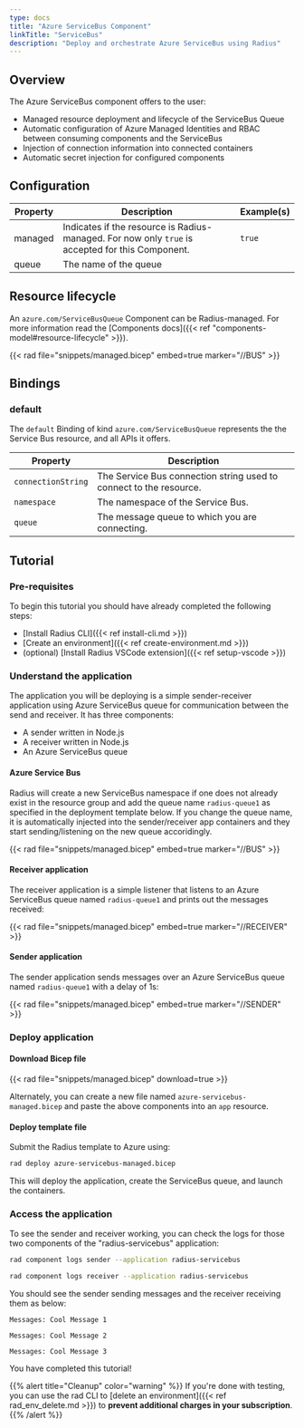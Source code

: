 ```yaml
---
type: docs
title: "Azure ServiceBus Component"
linkTitle: "ServiceBus"
description: "Deploy and orchestrate Azure ServiceBus using Radius"
---
```


## Overview

The Azure ServiceBus component offers to the user:

- Managed resource deployment and lifecycle of the ServiceBus Queue
- Automatic configuration of Azure Managed Identities and RBAC between consuming components and the ServiceBus
- Injection of connection information into connected containers
- Automatic secret injection for configured components

## Configuration

| Property | Description | Example(s) |
|----------|-------------|---------|
| managed | Indicates if the resource is Radius-managed. For now only `true` is accepted for this Component. | `true`
| queue | The name of the queue

## Resource lifecycle

An `azure.com/ServiceBusQueue` Component can be Radius-managed. For more information read the [Components docs]({{< ref "components-model#resource-lifecycle" >}}).

{{< rad file="snippets/managed.bicep" embed=true marker="//BUS" >}}

## Bindings

### default

The `default` Binding of kind `azure.com/ServiceBusQueue` represents the the Service Bus resource, and all APIs it offers.

| Property | Description |
|----------|-------------|
| `connectionString` | The Service Bus connection string used to connect to the resource.
| `namespace` | The namespace of the Service Bus.
| `queue` | The message queue to which you are connecting.

## Tutorial

### Pre-requisites

To begin this tutorial you should have already completed the following steps:

- [Install Radius CLI]({{< ref install-cli.md >}})
- [Create an environment]({{< ref create-environment.md >}})
- (optional) [Install Radius VSCode extension]({{< ref setup-vscode >}})

### Understand the application

The application you will be deploying is a simple sender-receiver application using Azure ServiceBus queue for communication between the send and receiver. It has three components:

- A sender written in Node.js
- A receiver written in Node.js
- An Azure ServiceBus queue

#### Azure Service Bus

Radius will create a new ServiceBus namespace if one does not already exist in the resource group and add the queue name `radius-queue1` as specified in the deployment template below. If you change the queue name, it is automatically injected into the sender/receiver app containers and they start sending/listening on the new queue accoridingly.

{{< rad file="snippets/managed.bicep" embed=true marker="//BUS" >}}

#### Receiver application

The receiver application is a simple listener that listens to an Azure ServiceBus queue named `radius-queue1` and prints out the messages received:

{{< rad file="snippets/managed.bicep" embed=true marker="//RECEIVER" >}}

#### Sender application

The sender application sends messages over an Azure ServiceBus queue named `radius-queue1` with a delay of 1s:

{{< rad file="snippets/managed.bicep" embed=true marker="//SENDER" >}}

### Deploy application

#### Download Bicep file

{{< rad file="snippets/managed.bicep" download=true >}}

Alternately, you can create a new file named `azure-servicebus-managed.bicep` and paste the above components into an `app` resource.

#### Deploy template file

Submit the Radius template to Azure using:

```sh
rad deploy azure-servicebus-managed.bicep
```

This will deploy the application, create the ServiceBus queue, and launch the containers.

### Access the application

To see the sender and receiver working, you can check the logs for those two components of the "radius-servicebus" application:

```sh
rad component logs sender --application radius-servicebus
```

```sh
rad component logs receiver --application radius-servicebus
```

You should see the sender sending messages and the receiver receiving them as below:

```
Messages: Cool Message 1

Messages: Cool Message 2

Messages: Cool Message 3
```

You have completed this tutorial!

{{% alert title="Cleanup" color="warning" %}}
If you're done with testing, you can use the rad CLI to [delete an environment]({{< ref rad_env_delete.md >}}) to **prevent additional charges in your subscription**.
{{% /alert %}}
